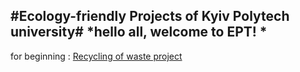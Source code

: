 #Ecology-friendly Projects of Kyiv Polytech university#
*hello all, welcome to EPT! *
---
for beginning : [Recycling of waste project](https://www.inside-out.pro/sistema-zboru-vtorinnoi-sirovini-na-t/) 
